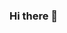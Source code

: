 ### Hi there 👋

<!--
**shakyosef/shakyosef** is a ✨ _special_ ✨ repository because its `README.md` (this file) appears on your GitHub profile.

Here are some ideas to get you started:

            <link rel="stylesheet" href="https://cdn.jsdelivr.net/gh/devicons/devicon@v2.15.1/devicon.min.css">
          
- 🔭 I’m currently working on ...
- 🌱 I’m currently learning ...
- 👯 I’m looking to collaborate on ...
- 🤔 I’m looking for help with ...
- 💬 Ask me about ...
- 📫 How to reach me: ...
- 😄 Pronouns: ...
- ⚡ Fun fact: ...
-->
